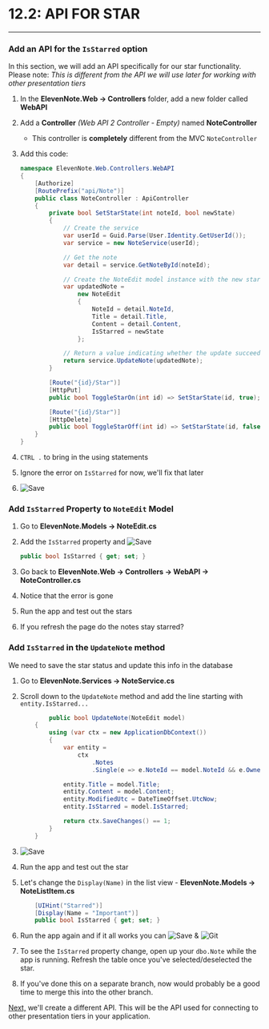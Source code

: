# 12.2: API FOR STAR
---
### Add an API for the `IsStarred` option
In this section, we will add an API specifically for our star functionality. Please note: *This is different from the API we will use later for working with other presentation tiers*
1. In the **ElevenNote.Web -> Controllers** folder, add a new folder called **WebAPI**
2. Add a **Controller** *(Web API 2 Controller - Empty)* named **NoteController**
   * This controller is **completely** different from the MVC `NoteController`
3. Add this code:

    ```cs
    namespace ElevenNote.Web.Controllers.WebAPI
    {
        [Authorize]
        [RoutePrefix("api/Note")]
        public class NoteController : ApiController
        {
            private bool SetStarState(int noteId, bool newState)
            {
                // Create the service
                var userId = Guid.Parse(User.Identity.GetUserId());
                var service = new NoteService(userId);

                // Get the note
                var detail = service.GetNoteById(noteId);

                // Create the NoteEdit model instance with the new star state
                var updatedNote =
                    new NoteEdit
                    {
                        NoteId = detail.NoteId,
                        Title = detail.Title,
                        Content = detail.Content,
                        IsStarred = newState
                    };

                // Return a value indicating whether the update succeeded
                return service.UpdateNote(updatedNote);
            }

            [Route("{id}/Star")]
            [HttpPut]
            public bool ToggleStarOn(int id) => SetStarState(id, true);

            [Route("{id}/Star")]
            [HttpDelete]
            public bool ToggleStarOff(int id) => SetStarState(id, false);
        }
    }
    ```
4. `CTRL .` to bring in the using statements
5. Ignore the error on `IsStarred` for now, we'll fix that later
6. ![Save](/assets/font-awesome-save.png)

### Add `IsStarred` Property to `NoteEdit` Model
1. Go to **ElevenNote.Models -> NoteEdit.cs**
2. Add the `IsStarred` property and ![Save](/assets/font-awesome-save.png)

    ```cs
    public bool IsStarred { get; set; }
    ```
3. Go back to **ElevenNote.Web -> Controllers -> WebAPI -> NoteController.cs**
4. Notice that the error is gone
5. Run the app and test out the stars
6. If you refresh the page do the notes stay starred?

### Add `IsStarred` in the `UpdateNote` method
We need to save the star status and update this info in the database
1. Go to **ElevenNote.Services -> NoteService.cs**
2. Scroll down to the `UpdateNote` method and add the line starting with `entity.IsStarred...`

    ```cs
            public bool UpdateNote(NoteEdit model)
        {
            using (var ctx = new ApplicationDbContext())
            {
                var entity =
                    ctx
                        .Notes
                        .Single(e => e.NoteId == model.NoteId && e.OwnerId == _userId);

                entity.Title = model.Title;
                entity.Content = model.Content;
                entity.ModifiedUtc = DateTimeOffset.UtcNow;
                entity.IsStarred = model.IsStarred;

                return ctx.SaveChanges() == 1;
            }
        }
    ```
3. ![Save](/assets/font-awesome-save.png)
4. Run the app and test out the star
5. Let's change the `Display(Name)` in the list view - **ElevenNote.Models -> NoteListItem.cs**

    ```cs
        [UIHint("Starred")]
        [Display(Name = "Important")]
        public bool IsStarred { get; set; }
    ```
6. Run the app again and if it all works you can ![Save](/assets/font-awesome-save.png) & ![Git](/assets/devicons_github_badge.png)
7. To see the `IsStarred` property change, open up your `dbo.Note` while the app is running. Refresh the table once you've selected/deselected the star.
7. If you've done this on a separate branch, now would probably be a good time to merge this into the other branch.

[Next,](/13-APIIntro/13.0-APIIntro.md) we'll create a different API. This will be the API used for connecting to other presentation tiers in your application.